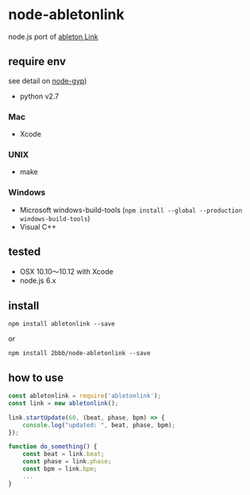 # node-abletonlink

node.js port of [ableton Link](https://github.com/ableton/link)

## require env

see detail on [node-gyp](https://github.com/nodejs/node-gyp))

* python v2.7

### Mac

* Xcode

### UNIX

* make

### Windows

* Microsoft windows-build-tools (`npm install --global --production windows-build-tools`)
* Visual C++

## tested

* OSX 10.10〜10.12 with Xcode
* node.js 6.x

## install

```
npm install abletonlink --save
```

or

```
npm install 2bbb/node-abletonlink --save
```

## how to use

```js
const abletonlink = require('abletonlink');
const link = new abletonlink();

link.startUpdate(60, (beat, phase, bpm) => {
    console.log("updated: ", beat, phase, bpm);
});

function do_something() {
    const beat = link.beat;
    const phase = link.phase;
    const bpm = link.bpm;
    ...
}
```
